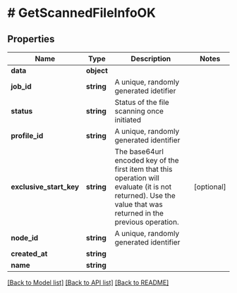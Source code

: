 # # GetScannedFileInfoOK

## Properties

Name | Type | Description | Notes
------------ | ------------- | ------------- | -------------
**data** | **object** |  |
**job_id** | **string** | A unique, randomly generated idetifier |
**status** | **string** | Status of the file scanning once initiated |
**profile_id** | **string** | A unique, randomly generated identifier |
**exclusive_start_key** | **string** | The base64url encoded key of the first item that this operation will evaluate (it is not returned). Use the value that was returned in the previous operation. | [optional]
**node_id** | **string** | A unique, randomly generated identifier |
**created_at** | **string** |  |
**name** | **string** |  |

[[Back to Model list]](../../README.md#models) [[Back to API list]](../../README.md#endpoints) [[Back to README]](../../README.md)
